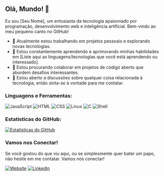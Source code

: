## Olá, Mundo! 👋

Eu sou [Seu Nome], um entusiasta da tecnologia apaixonado por programação, desenvolvimento web e inteligência artificial. Bem-vindo ao meu pequeno canto no GitHub!

- 🔭 Atualmente estou trabalhando em projetos pessoais e explorando novas tecnologias.
- 🌱 Estou constantemente aprendendo e aprimorando minhas habilidades em [Liste aqui as linguagens/tecnologias que você está aprendendo ou interessado].
- 👯 Estou procurando colaborar em projetos de código aberto que abordem desafios interessantes.
- 💬 Estou aberto a discussões sobre qualquer coisa relacionada à tecnologia, então sinta-se à vontade para me contatar.

### Linguagens e Ferramentas:
![JavaScript](https://img.shields.io/badge/JavaScript-%E2%9D%A4-yellow?logo=javascript&logoColor=white)
![HTML](https://img.shields.io/badge/HTML-%E2%9D%A4-orange?logo=html5&logoColor=white)
![CSS](https://img.shields.io/badge/CSS-%E2%9D%A4-blue?logo=css3&logoColor=white)
![Linux](https://img.shields.io/badge/Linux-%E2%9D%A4-black?logo=linux&logoColor=white)
![C](https://img.shields.io/badge/C-%E2%9D%A4-blue?logo=c&logoColor=white)
![Shell](https://img.shields.io/badge/Shell-%E2%9D%A4-orange?logo=gnu-bash&logoColor=white)

### Estatísticas do GitHub:
[![Estatísticas do GitHub](https://github-readme-stats.vercel.app/api?username=seuusername&show_icons=true&theme=radical)](https://github.com/seuusername)

### Vamos nos Conectar!
Se você gostou do que viu aqui, ou se simplesmente quer bater um papo, não hesite em me contatar. Vamos nos conectar!

[![Website](https://img.shields.io/badge/Website-Seu%20Site%20Pessoal-brightgreen)](https://www.seusite.com)
[![LinkedIn](https://img.shields.io/badge/LinkedIn-Seu%20Perfil%20no%20LinkedIn-blue)](https://www.linkedin.com/in/seulinkedin)
